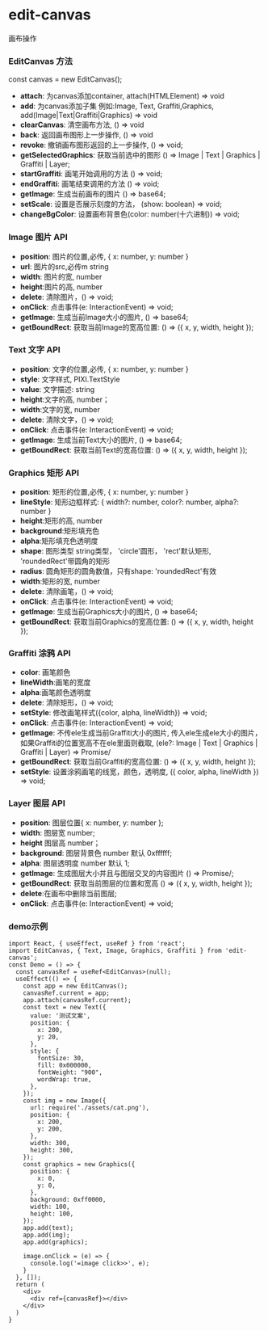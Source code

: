 # edit-canvas
画布操作


### EditCanvas 方法

const canvas = new EditCanvas();
- **attach**: 为canvas添加container, attach(HTMLElement) => void
- **add**: 为canvas添加子集 例如:Image, Text, Graffiti,Graphics, add(Image|Text|Graffiti|Graphics) => void
- **clearCanvas**: 清空画布方法, () => void
- **back**: 返回画布图形上一步操作, () => void
- **revoke**: 撤销画布图形返回的上一步操作, () => void;
- **getSelectedGraphics**: 获取当前选中的图形 () => Image | Text | Graphics | Graffiti | Layer;
- **startGraffiti**: 画笔开始调用的方法 () => void;
- **endGraffiti**: 画笔结束调用的方法 () => void;
- **getImage**: 生成当前画布的图片 () => base64;
- **setScale**: 设置是否展示刻度的方法， (show: boolean) => void;
- **changeBgColor**: 设置画布背景色(color: number(十六进制)) => void;


### Image 图片 API

- **position**: 图片的位置,必传, { x: number, y: number }
- **url**: 图片的src,必传m string
- **width**: 图片的宽, number
- **height**:图片的高, number
- **delete**: 清除图片，() => void;
- **onClick**: 点击事件(e: InteractionEvent) => void;
- **getImage**: 生成当前Image大小的图片, () => base64;
- **getBoundRect**: 获取当前Image的宽高位置: () => ({ x, y, width, height });


### Text 文字 API

- **position**: 文字的位置,必传, { x: number, y: number }
- **style**: 文字样式, PIXI.TextStyle
- **value**: 文字描述: string
- **height**:文字的高, number；
- **width**:文字的宽, number
- **delete**: 清除文字，() => void;
- **onClick**: 点击事件(e: InteractionEvent) => void;
- **getImage**: 生成当前Text大小的图片, () => base64;
- **getBoundRect**: 获取当前Text的宽高位置: () => ({ x, y, width, height });


### Graphics 矩形 API

- **position**: 矩形的位置,必传, { x: number, y: number }
- **lineStyle**: 矩形边框样式: { width?: number, color?: number, alpha?: number }
- **height**:矩形的高, number
- **background**:矩形填充色
- **alpha**:矩形填充色透明度
- **shape**: 图形类型 string类型， 'circle'圆形， 'rect'默认矩形, 'roundedRect'带圆角的矩形
- **radius**: 圆角矩形的圆角数值，只有shape: 'roundedRect'有效
- **width**:矩形的宽, number
- **delete**: 清除画笔，() => void;
- **onClick**: 点击事件(e: InteractionEvent) => void;
- **getImage**: 生成当前Graphics大小的图片, () => base64;
- **getBoundRect**: 获取当前Graphics的宽高位置: () => ({ x, y, width, height });


### Graffiti 涂鸦 API

- **color**: 画笔颜色
- **lineWidth**:画笔的宽度
- **alpha**:画笔颜色透明度
- **delete**: 清除矩形，() => void;
- **setStyle**: 修改画笔样式({color, alpha, lineWidth}) => void;
- **onClick**: 点击事件(e: InteractionEvent) => void;
- **getImage**: 不传ele生成当前Graffiti大小的图片, 传入ele生成ele大小的图片，如果Graffiti的位置宽高不在ele里面则截取, (ele?: Image | Text | Graphics | Graffiti | Layer) => Promise/<base64/>
- **getBoundRect**: 获取当前Graffiti的宽高位置: () => ({ x, y, width, height });
- **setStyle**: 设置涂鸦画笔的线宽，颜色，透明度, ({ color, alpha, lineWidth }) => void;


### Layer 图层 API

- **position**: 图层位置{ x: number, y: number };
- **width**: 图层宽 number;
- **height** 图层高 number；
- **background**: 图层背景色 number 默认 0xffffff;
- **alpha**: 图层透明度 number 默认 1;
- **getImage**: 生成图层大小并且与图层交叉的内容图片 () => Promise/<base64/>;
- **getBoundRect**: 获取当前图层的位置和宽高 () => ({ x, y, width, height });
- **delete**:在画布中删除当前图层;
- **onClick**: 点击事件(e: InteractionEvent) => void;


### demo示例
```
import React, { useEffect, useRef } from 'react';
import EditCanvas, { Text, Image, Graphics, Graffiti } from 'edit-canvas';
const Demo = () => {
  const canvasRef = useRef<EditCanvas>(null);
  useEffect(() => {
    const app = new EditCanvas();
    canvasRef.current = app;
    app.attach(canvasRef.current);
    const text = new Text({
      value: '测试文案',
      position: {
        x: 200,
        y: 20,
      },
      style: {
        fontSize: 30,
        fill: 0x000000,
        fontWeight: "900",
        wordWrap: true,
      },
    });
    const img = new Image({
      url: require('./assets/cat.png'),
      position: {
        x: 200,
        y: 200,
      },
      width: 300,
      height: 300,
    });
    const graphics = new Graphics({
      position: {
        x: 0,
        y: 0,
      },
      background: 0xff0000,
      width: 100,
      height: 100,
    });
    app.add(text);
    app.add(img);
    app.add(graphics);

    image.onClick = (e) => {
      console.log('=image click>>', e);
    }
  }, []);
  return (
    <div>
      <div ref={canvasRef}></div>
    </div>
  )
}


```